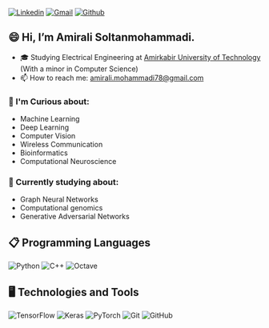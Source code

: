 

[![Linkedin](https://img.shields.io/badge/-LinkedIn-blue?style=flat&logo=Linkedin&logoColor=white)](https://www.linkedin.com/in/amirali-soltanmohammadi/)
[![Gmail](https://img.shields.io/badge/-Gmail-c14438?style=flat&logo=Gmail&logoColor=white)](mailto:amirali.mohammadi78@gmail.com)
[![Github](https://img.shields.io/github/followers/amiralism7?label=Follow&style=social)](https://github.com/amiralism7)


## 😄 Hi, I’m Amirali Soltanmohammadi.
- 🎓 Studying Electrical Engineering at [Amirkabir University of Technology](https://aut.ac.ir/) (With a minor in Computer Science) 
- 📫 How to reach me: amirali.mohammadi78@gmail.com
  
### 🤔 I'm Curious about:
- Machine Learning
- Deep Learning
- Computer Vision
- Wireless Communication
- Bioinformatics
- Computational Neuroscience
  
### 📖 Currently studying about:
- Graph Neural Networks
- Computational genomics
- Generative Adversarial Networks

## 📋 Programming Languages
![Python](https://img.shields.io/badge/python-3670A0?style=for-the-badge&logo=python&logoColor=ffdd54) ![C++](https://img.shields.io/badge/c++-%2300599C.svg?style=for-the-badge&logo=c%2B%2B&logoColor=white) ![Octave](https://img.shields.io/badge/OCTAVE-darkblue?style=for-the-badge&logo=octave&logoColor=fcd683)
## 🖥️ Technologies and Tools
 ![TensorFlow](https://img.shields.io/badge/TensorFlow-%23FF6F00.svg?style=for-the-badge&logo=TensorFlow&logoColor=white) ![Keras](https://img.shields.io/badge/Keras-%23D00000.svg?style=for-the-badge&logo=Keras&logoColor=white) ![PyTorch](https://img.shields.io/badge/PyTorch-%23EE4C2C.svg?style=for-the-badge&logo=PyTorch&logoColor=white) ![Git](https://img.shields.io/badge/git-%23F05033.svg?style=for-the-badge&logo=git&logoColor=white) ![GitHub](https://img.shields.io/badge/github-%23121011.svg?style=for-the-badge&logo=github&logoColor=white)

<!--
**amiralism7/amiralism7** is a ✨ _special_ ✨ repository because its `README.md` (this file) appears on your GitHub profile.

Here are some ideas to get you started:

- 🔭 I’m currently working on ...
- 🌱 I’m currently learning ...
- 👯 I’m looking to collaborate on ...
- 🤔 I’m looking for help with ...
- 💬 Ask me about ...
- 📫 How to reach me: ...
- 😄 Pronouns: ...
- ⚡ Fun fact: ...
-->
